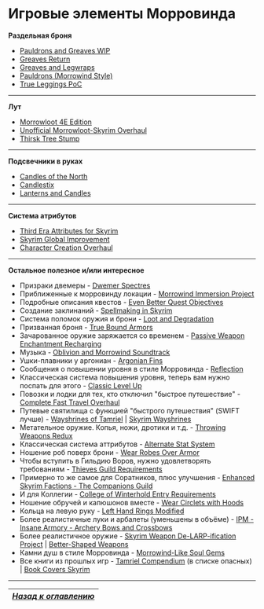 # Игровые элементы Морровинда

**Раздельная броня**

+ [Pauldrons and Greaves WIP](http://www.nexusmods.com/skyrim/mods/49608/)
+ [Greaves Return](http://www.nexusmods.com/skyrim/mods/23173/)
+ [Greaves and Legwraps](http://www.nexusmods.com/skyrim/mods/32948/)
+ [Pauldrons (Morrowind Style)](http://www.nexusmods.com/skyrim/mods/26617/)
+ [True Leggings PoC](http://www.nexusmods.com/skyrim/mods/7098/)

------

**Лут**

+ [Morrowloot 4E Edition](http://www.nexusmods.com/skyrim/mods/50740/)
+ [Unofficial Morrowloot-Skyrim Overhaul](http://www.nexusmods.com/skyrim/mods/50995/)
+ [Thirsk Tree Stump](http://www.nexusmods.com/skyrim/mods/55995/)

------

**Подсвечники в руках**

+ [Candles of the North](http://www.nexusmods.com/skyrim/mods/20606/)
+ [Candlestix](http://www.nexusmods.com/skyrim/mods/54549/)
+ [Lanterns and Candles](http://www.nexusmods.com/skyrim/mods/28377/)

------

**Система атрибутов**

+ [Third Era Attributes for Skyrim](http://www.nexusmods.com/skyrim/mods/13968/)
+ [Skyrim Global Improvement](http://www.nexusmods.com/skyrim/mods/39622/)
+ [Character Creation Overhaul](http://www.nexusmods.com/skyrim/mods/21587/)

------

**Остальное полезное и/или интересное**

+ Призраки двемеры - [Dwemer Spectres](http://tesalliance.org/forums/index.php?/files/file/1434-dwemer-spectres/)
+ Приближенные к морровинду локации - [Morrowind Immersion Project](http://www.nexusmods.com/skyrim/mods/33927/)
+ Подробные описания квестов - [Even Better Quest Objectives](http://www.nexusmods.com/skyrim/mods/32695/)
+ Создание заклинаний - [Spellmaking in Skyrim](http://www.nexusmods.com/skyrim/mods/49032/)
+ Система поломок оружия и брони - [Loot and Degradation](http://www.nexusmods.com/skyrim/mods/55677/)
+ Призванная броня - [True Bound Armors](http://gamer-mods.ru/load/tes_v_skyrim/magija/true_bound_armors/9-1-0-1496)
+ Зачарованное оружие заряжается со временем - [Passive Weapon Enchantment Recharging](http://www.nexusmods.com/skyrim/mods/42356/)
+ Музыка - [Oblivion and Morrowind Soundtrack](http://www.nexusmods.com/skyrim/mods/30568/)
+ Ушки-плавники у аргониан - [Argonian Fins](http://www.nexusmods.com/skyrim/mods/55707/)
+ Сообщения о повышении уровня в стиле Морровинда - [Reflection](http://www.nexusmods.com/skyrim/mods/25469/)
+ Классическая система повышения уровня, теперь вам нужно поспать для этого - [Classic Level Up](http://www.nexusmods.com/skyrim/mods/45293/)
+ Повозки и лодки для тех, кто отключил "быстрое путешествие" - [Complete Fast Travel Overhaul](http://www.nexusmods.com/skyrim/mods/68221/)
+ Путевые святилища с функцией "быстрого путешествия" (SWIFT лучше) - [Wayshrines of Tamriel](http://www.nexusmods.com/skyrim/mods/27572/) | [Skyrim Wayshrines](http://www.nexusmods.com/skyrim/mods/64201/)
+ Метательное оружие. Копья, ножи, дротики и т.д. - [Throwing Weapons Redux](http://www.nexusmods.com/skyrim/mods/36147/)
+ Классическая система аттрибутов - [Alternate Stat System](http://www.nexusmods.com/skyrim/mods/35795/)
+ Ношение роб поверх брони - [Wear Robes Over Armor](http://www.nexusmods.com/skyrim/mods/39591/)
+ Чтобы вступить в Гильдию Воров, нужно удовлетворять требованиям - [Thieves Guild Requirements](http://www.nexusmods.com/skyrim/mods/14157/)
+ Примерно то же самое для Соратников, плюс улучшения - [Enhanced Skyrim Factions - The Companions Guild](http://www.nexusmods.com/skyrim/mods/22650/)
+ И для Коллегии - [College of Winterhold Entry Requirements](http://www.nexusmods.com/skyrim/mods/38448/)
+ Ношение обручей и капюшонов вместе - [Wear Circlets with Hoods](http://www.nexusmods.com/skyrim/mods/12235/)
+ Кольца на левую руку - [Left Hand Rings Modified](http://www.nexusmods.com/skyrim/mods/58491/)
+ Более реалистичные луки и арбалеты (уменьшены в объёме) - [IPM - Insane Armory - Archery Bows and Crossbows](http://www.nexusmods.com/skyrim/mods/50737/)
+ Более реалистичное оружие - [Skyrim Weapon De-LARP-ification Project](http://www.nexusmods.com/skyrim/mods/16072/) | [Better-Shaped Weapons](http://www.nexusmods.com/skyrim/mods/39870/)
+ Камни душ в стиле Морровинда - [Morrowind-Like Soul Gems](http://www.nexusmods.com/skyrim/mods/30348/)
+ Все книги из прошлых игр - [Tamriel Compendium](http://www.nexusmods.com/skyrim/mods/10462/) (в списке опасных) | [Book Covers Skyrim](http://www.nexusmods.com/skyrim/mods/10462/)

------

|[*Назад к оглавлению*](../01_Оглавление.md)|
|:---:|
